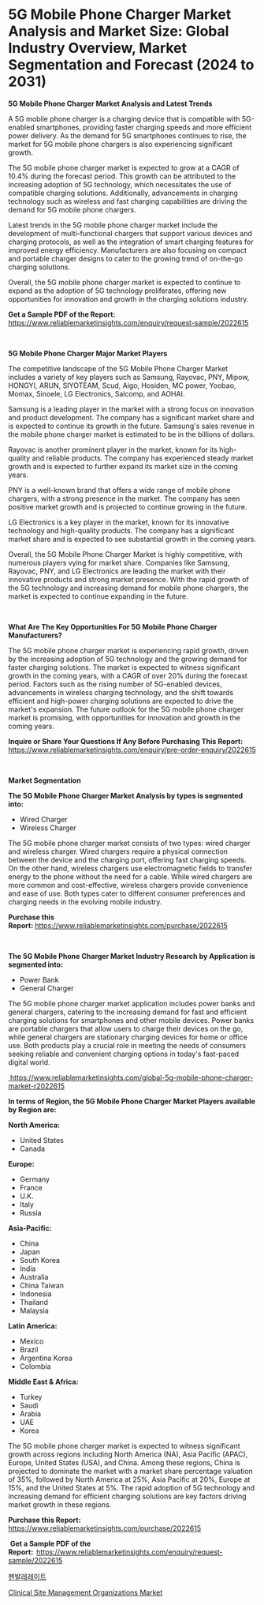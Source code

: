 <p><h1>5G Mobile Phone Charger Market Analysis and Market Size: Global Industry Overview, Market Segmentation and Forecast (2024 to 2031)</h1></p><p><strong>5G Mobile Phone Charger Market Analysis and Latest Trends</strong></p>
<p><p>A 5G mobile phone charger is a charging device that is compatible with 5G-enabled smartphones, providing faster charging speeds and more efficient power delivery. As the demand for 5G smartphones continues to rise, the market for 5G mobile phone chargers is also experiencing significant growth.</p><p>The 5G mobile phone charger market is expected to grow at a CAGR of 10.4% during the forecast period. This growth can be attributed to the increasing adoption of 5G technology, which necessitates the use of compatible charging solutions. Additionally, advancements in charging technology such as wireless and fast charging capabilities are driving the demand for 5G mobile phone chargers.</p><p>Latest trends in the 5G mobile phone charger market include the development of multi-functional chargers that support various devices and charging protocols, as well as the integration of smart charging features for improved energy efficiency. Manufacturers are also focusing on compact and portable charger designs to cater to the growing trend of on-the-go charging solutions.</p><p>Overall, the 5G mobile phone charger market is expected to continue to expand as the adoption of 5G technology proliferates, offering new opportunities for innovation and growth in the charging solutions industry.</p></p>
<p><strong>Get a Sample PDF of the Report:&nbsp;</strong> <a href="https://www.reliablemarketinsights.com/enquiry/request-sample/2022615">https://www.reliablemarketinsights.com/enquiry/request-sample/2022615</a></p>
<p>&nbsp;</p>
<p><strong>5G Mobile Phone Charger Major Market Players</strong></p>
<p><p>The competitive landscape of the 5G Mobile Phone Charger Market includes a variety of key players such as Samsung, Rayovac, PNY, Mipow, HONGYI, ARUN, SIYOTEAM, Scud, Aigo, Hosiden, MC power, Yoobao, Momax, Sinoele, LG Electronics, Salcomp, and AOHAI.</p><p>Samsung is a leading player in the market with a strong focus on innovation and product development. The company has a significant market share and is expected to continue its growth in the future. Samsung's sales revenue in the mobile phone charger market is estimated to be in the billions of dollars.</p><p>Rayovac is another prominent player in the market, known for its high-quality and reliable products. The company has experienced steady market growth and is expected to further expand its market size in the coming years.</p><p>PNY is a well-known brand that offers a wide range of mobile phone chargers, with a strong presence in the market. The company has seen positive market growth and is projected to continue growing in the future.</p><p>LG Electronics is a key player in the market, known for its innovative technology and high-quality products. The company has a significant market share and is expected to see substantial growth in the coming years.</p><p>Overall, the 5G Mobile Phone Charger Market is highly competitive, with numerous players vying for market share. Companies like Samsung, Rayovac, PNY, and LG Electronics are leading the market with their innovative products and strong market presence. With the rapid growth of the 5G technology and increasing demand for mobile phone chargers, the market is expected to continue expanding in the future.</p></p>
<p>&nbsp;</p>
<p><strong>What Are The Key Opportunities For 5G Mobile Phone Charger Manufacturers?</strong></p>
<p><p>The 5G mobile phone charger market is experiencing rapid growth, driven by the increasing adoption of 5G technology and the growing demand for faster charging solutions. The market is expected to witness significant growth in the coming years, with a CAGR of over 20% during the forecast period. Factors such as the rising number of 5G-enabled devices, advancements in wireless charging technology, and the shift towards efficient and high-power charging solutions are expected to drive the market's expansion. The future outlook for the 5G mobile phone charger market is promising, with opportunities for innovation and growth in the coming years.</p></p>
<p><strong>Inquire or Share Your Questions If Any Before Purchasing This Report:</strong> <a href="https://www.reliablemarketinsights.com/enquiry/pre-order-enquiry/2022615">https://www.reliablemarketinsights.com/enquiry/pre-order-enquiry/2022615</a></p>
<p>&nbsp;</p>
<p><strong>Market Segmentation</strong></p>
<p><strong>The 5G Mobile Phone Charger Market Analysis by types is segmented into:</strong></p>
<p><ul><li>Wired Charger</li><li>Wireless Charger</li></ul></p>
<p><p>The 5G mobile phone charger market consists of two types: wired charger and wireless charger. Wired chargers require a physical connection between the device and the charging port, offering fast charging speeds. On the other hand, wireless chargers use electromagnetic fields to transfer energy to the phone without the need for a cable. While wired chargers are more common and cost-effective, wireless chargers provide convenience and ease of use. Both types cater to different consumer preferences and charging needs in the evolving mobile industry.</p></p>
<p><strong>Purchase this Report:&nbsp;</strong><a href="https://www.reliablemarketinsights.com/purchase/2022615">https://www.reliablemarketinsights.com/purchase/2022615</a></p>
<p>&nbsp;</p>
<p><strong>The 5G Mobile Phone Charger Market Industry Research by Application is segmented into:</strong></p>
<p><ul><li>Power Bank</li><li>General Charger</li></ul></p>
<p><p>The 5G mobile phone charger market application includes power banks and general chargers, catering to the increasing demand for fast and efficient charging solutions for smartphones and other mobile devices. Power banks are portable chargers that allow users to charge their devices on the go, while general chargers are stationary charging devices for home or office use. Both products play a crucial role in meeting the needs of consumers seeking reliable and convenient charging options in today's fast-paced digital world.</p></p>
<p><a href="https://www.reliablemarketinsights.com/global-5g-mobile-phone-charger-market-r2022615">&nbsp;https://www.reliablemarketinsights.com/global-5g-mobile-phone-charger-market-r2022615</a></p>
<p><strong>In terms of Region, the 5G Mobile Phone Charger Market Players available by Region are:</strong></p>
<p>
    <p> <strong> North America: </strong>
        <ul>
            <li>United States</li>
            <li>Canada</li>
        </ul>
        </p> 
    <p> <strong> Europe: </strong>
        <ul>
            <li>Germany</li>
            <li>France</li>
            <li>U.K.</li>
            <li>Italy</li>
            <li>Russia</li>
        </ul>
        </p> 
    <p> <strong> Asia-Pacific: </strong>
        <ul>
            <li>China</li>
            <li>Japan</li>
            <li>South Korea</li>
            <li>India</li>
            <li>Australia</li>
            <li>China Taiwan</li>
            <li>Indonesia</li>
            <li>Thailand</li>
            <li>Malaysia</li>
        </ul>
        </p> 
    <p> <strong> Latin America: </strong>
        <ul>
            <li>Mexico</li>
            <li>Brazil</li>
            <li>Argentina Korea</li>
            <li>Colombia</li>
        </ul>
        </p> 
    <p> <strong> Middle East & Africa: </strong>
        <ul>
            <li>Turkey</li>
            <li>Saudi</li>
            <li>Arabia</li>
            <li>UAE</li>
            <li>Korea</li>
        </ul>
    </p>
    </p>
<p><p>The 5G mobile phone charger market is expected to witness significant growth across regions including North America (NA), Asia Pacific (APAC), Europe, United States (USA), and China. Among these regions, China is projected to dominate the market with a market share percentage valuation of 35%, followed by North America at 25%, Asia Pacific at 20%, Europe at 15%, and the United States at 5%. The rapid adoption of 5G technology and increasing demand for efficient charging solutions are key factors driving market growth in these regions.</p></p>
<p><strong>Purchase this Report: </strong><a href="https://www.reliablemarketinsights.com/purchase/2022615">https://www.reliablemarketinsights.com/purchase/2022615</a></p>
<p>&nbsp;<strong>Get a Sample PDF of the Report:&nbsp;&nbsp;</strong><a href="https://www.reliablemarketinsights.com/enquiry/request-sample/2022615">https://www.reliablemarketinsights.com/enquiry/request-sample/2022615</a></p>
<p><strong></strong></p>
<p><p><a href="https://github.com/alfitoms13/Market-Research-Report-List-1/blob/main/79203792458.md">펜발레레이트</a></p><p><a href="https://github.com/jaidynmorantestelletmjzya/Market-Research-Report-List-3/blob/main/clinical-site-management-organizations-market.md">Clinical Site Management Organizations Market</a></p></p>